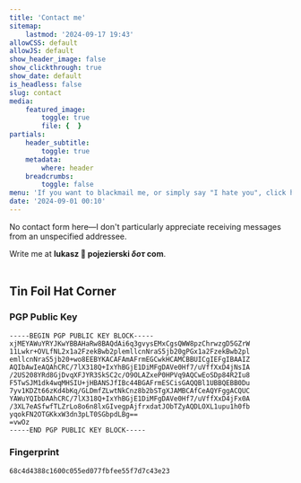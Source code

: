 ```yaml
---
title: 'Contact me'
sitemap:
    lastmod: '2024-09-17 19:43'
allowCSS: default
allowJS: default
show_header_image: false
show_clickthrough: true
show_date: default
is_headless: false
slug: contact
media:
    featured_image:
        toggle: true
        file: {  }
partials:
    header_subtitle:
        toggle: true
    metadata:
        where: header
    breadcrumbs:
        toggle: false
menu: 'If you want to blackmail me, or simply say "I hate you", click here'
date: '2024-09-01 00:10'
---
```


No contact form here—I don't particularly appreciate receiving messages from an unspecified addressee. 

Write me at **lukasz 🐒 pojezierski _&delta;&omicron;&tau;_ com**.
<br/><br/>

## Tin Foil Hat Corner
### PGP Public Key
```
-----BEGIN PGP PUBLIC KEY BLOCK-----
xjMEYAWuYRYJKwYBBAHaRw8BAQdAi6q3gvysEMxCgsQWW8pzChrwzgD5GZrW
11Lwkr+OVLfNL2x1a2FzekBwb2plemllcnNraS5jb20gPGx1a2FzekBwb2pl
emllcnNraS5jb20+wo8EEBYKACAFAmAFrmEGCwkHCAMCBBUICgIEFgIBAAIZ
AQIbAwIeAQAhCRC/7lX318Q+IxYhBGjE1DiMFgDAVe0Hf7/uVffXxD4jNsIA
/2US208YRd8GjDvqXFJYR3SkSC2c/O9OLAZxeP0HPVq9AQCwEoSDp84R2Iu8
F5TwSJM1dk4wqMHSIU+jHBANSJfIBc44BGAFrmESCisGAQQBl1UBBQEBB0Du
7yv1KDZt66zKd4bKq/GLDmfZLwtNkCnz8b2bSTgXJAMBCAfCeAQYFggACQUC
YAWuYQIbDAAhCRC/7lX318Q+IxYhBGjE1DiMFgDAVe0Hf7/uVffXxD4jFx0A
/3XL7eASfwfTLZrLo8o6n8lxGIvegpAjfrxdatJObTZyAQDLOXL1upu1h0fb
yqokFN2OTGKkxW3dn3pLT0SGbpdLBg==
=vwOz
-----END PGP PUBLIC KEY BLOCK-----
```

### Fingerprint
`68c4d4388c1600c055ed077fbfee55f7d7c43e23`